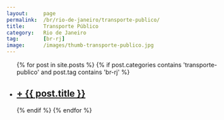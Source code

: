 ```yaml
---
layout:     page
permalink:  /br/rio-de-janeiro/transporte-publico/
title:      Transporte Público
category:   Rio de Janeiro
tag:        [br-rj]
image:      /images/thumb-transporte-publico.jpg
---
```

<div class="home">
  <ul class="post-list">
  {% for post in site.posts %}
    {% if post.categories contains 'transporte-publico' and post.tag contains 'br-rj' %}
    <li>
      <h2><a class="post-link" href="{{ post.url | prepend: site.baseurl }}">+ {{ post.title }}</a></h2>
    </li>
    {% endif %}
  {% endfor %}
  </ul>
</div>
